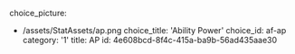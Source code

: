 choice_picture:
  - /assets/StatAssets/ap.png
choice_title: 'Ability Power'
choice_id: af-ap
category: '1'
title: AP
id: 4e608bcd-8f4c-415a-ba9b-56ad435aae30
